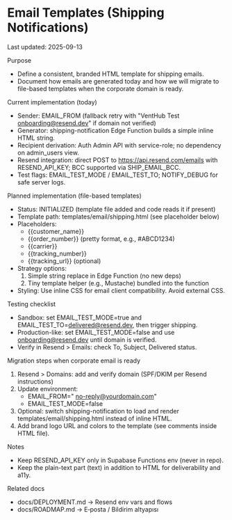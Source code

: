# Email Templates (Shipping Notifications)

Last updated: 2025-09-13

Purpose
- Define a consistent, branded HTML template for shipping emails.
- Document how emails are generated today and how we will migrate to file-based templates when the corporate domain is ready.

Current implementation (today)
- Sender: EMAIL_FROM (fallback retry with "VentHub Test <onboarding@resend.dev>" if domain not verified)
- Generator: shipping-notification Edge Function builds a simple inline HTML string.
- Recipient derivation: Auth Admin API with service-role; no dependency on admin_users view.
- Resend integration: direct POST to https://api.resend.com/emails with RESEND_API_KEY; BCC supported via SHIP_EMAIL_BCC.
- Test flags: EMAIL_TEST_MODE / EMAIL_TEST_TO; NOTIFY_DEBUG for safe server logs.

Planned implementation (file-based templates)
- Status: INITIALIZED (template file added and code reads it if present)
- Template path: templates/email/shipping.html (see placeholder below)
- Placeholders:
  - {{customer_name}}
  - {{order_number}} (pretty format, e.g., #ABCD1234)
  - {{carrier}}
  - {{tracking_number}}
  - {{tracking_url}} (optional)
- Strategy options:
  1) Simple string replace in Edge Function (no new deps)
  2) Tiny template helper (e.g., Mustache) bundled into the function
- Styling: Use inline CSS for email client compatibility. Avoid external CSS.

Testing checklist
- Sandbox: set EMAIL_TEST_MODE=true and EMAIL_TEST_TO=delivered@resend.dev, then trigger shipping.
- Production-like: set EMAIL_TEST_MODE=false and use onboarding@resend.dev until domain is verified.
- Verify in Resend > Emails: check To, Subject, Delivered status.

Migration steps when corporate email is ready
1) Resend > Domains: add and verify domain (SPF/DKIM per Resend instructions)
2) Update environment:
   - EMAIL_FROM="<Brand Name> <no-reply@yourdomain.com>"
   - EMAIL_TEST_MODE=false
3) Optional: switch shipping-notification to load and render templates/email/shipping.html instead of inline HTML.
4) Add brand logo URL and colors to the template (see comments inside HTML file).

Notes
- Keep RESEND_API_KEY only in Supabase Functions env (never in repo).
- Keep the plain-text part (text) in addition to HTML for deliverability and a11y.

Related docs
- docs/DEPLOYMENT.md → Resend env vars and flows
- docs/ROADMAP.md → E‑posta / Bildirim altyapısı

